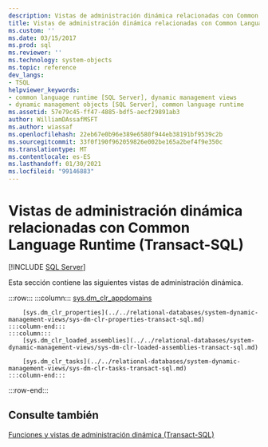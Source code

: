 ```yaml
---
description: Vistas de administración dinámica relacionadas con Common Language Runtime (Transact-SQL)
title: Vistas de administración dinámica relacionadas con Common Language Runtime (Transact-SQL) | Microsoft Docs
ms.custom: ''
ms.date: 03/15/2017
ms.prod: sql
ms.reviewer: ''
ms.technology: system-objects
ms.topic: reference
dev_langs:
- TSQL
helpviewer_keywords:
- common language runtime [SQL Server], dynamic management views
- dynamic management objects [SQL Server], common language runtime
ms.assetid: 57e79c45-ff47-4885-bdf5-aecf29891ab3
author: WilliamDAssafMSFT
ms.author: wiassaf
ms.openlocfilehash: 22eb67e0b96e389e6580f944eb38191bf9539c2b
ms.sourcegitcommit: 33f0f190f962059826e002be165a2bef4f9e350c
ms.translationtype: MT
ms.contentlocale: es-ES
ms.lasthandoff: 01/30/2021
ms.locfileid: "99146883"
---
```

# <a name="common-language-runtime-related-dynamic-management-views-transact-sql"></a>Vistas de administración dinámica relacionadas con Common Language Runtime (Transact-SQL)
[!INCLUDE [SQL Server](../../includes/applies-to-version/sqlserver.md)]

  Esta sección contiene las siguientes vistas de administración dinámica.  

:::row:::
    :::column:::
        [sys.dm_clr_appdomains](../../relational-databases/system-dynamic-management-views/sys-dm-clr-appdomains-transact-sql.md)

        [sys.dm_clr_properties](../../relational-databases/system-dynamic-management-views/sys-dm-clr-properties-transact-sql.md)
    :::column-end:::
    :::column:::
        [sys.dm_clr_loaded_assemblies](../../relational-databases/system-dynamic-management-views/sys-dm-clr-loaded-assemblies-transact-sql.md)

        [sys.dm_clr_tasks](../../relational-databases/system-dynamic-management-views/sys-dm-clr-tasks-transact-sql.md)
    :::column-end:::
:::row-end:::

## <a name="see-also"></a>Consulte también  
 [Funciones y vistas de administración dinámica &#40;Transact-SQL&#41;](~/relational-databases/system-dynamic-management-views/system-dynamic-management-views.md)  
  
  
